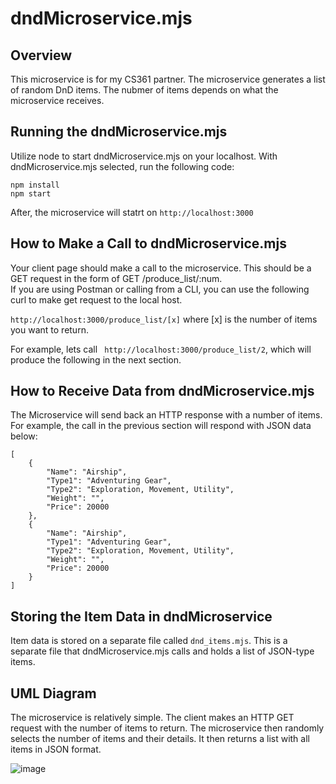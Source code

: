 # dndMicroservice.mjs
## Overview
This microservice is for my CS361 partner. The microservice generates a list of random DnD items. The nubmer of items depends on what the microservice receives. 
  
## Running the dndMicroservice.mjs
Utilize node to start dndMicroservice.mjs on your localhost. With dndMicroservice.mjs selected, run the following code:

```
npm install
npm start
```

After, the microservice will statrt on `http://localhost:3000`

## How to Make a Call to dndMicroservice.mjs
Your client page should make a call to the microservice. This should be a GET request in the form of GET /produce_list/:num. <br>
If you are using Postman or calling from a CLI, you can use the following curl to make get request to the local host.

`http://localhost:3000/produce_list/[x]` where [x] is the number of items you want to return. <br>

For example, lets call ` http://localhost:3000/produce_list/2`, which will produce the following in the next section.

## How to Receive Data from dndMicroservice.mjs
The Microservice will send back an HTTP response with a number of items. For example, the call in the previous section will respond with JSON data below:
```
[
    {
        "Name": "Airship",
        "Type1": "Adventuring Gear",
        "Type2": "Exploration, Movement, Utility",
        "Weight": "",
        "Price": 20000
    },
    {
        "Name": "Airship",
        "Type1": "Adventuring Gear",
        "Type2": "Exploration, Movement, Utility",
        "Weight": "",
        "Price": 20000
    }
]
```

## Storing the Item Data in dndMicroservice
Item data is stored on a separate file called `dnd_items.mjs`. This is a separate file that dndMicroservice.mjs calls and holds a list of JSON-type items.


## UML Diagram
The microservice is relatively simple. The client makes an HTTP GET request with the number of items to return. The microservice then randomly selects the number of items and their details. It then returns a list with all items in JSON format.

![image](https://github.com/mk2256/cs361_microservice/assets/122490106/36bdb61c-2d2d-4fae-8f47-b424586d8b62)


